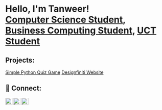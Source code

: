 <h1>Hello, I'm Tanweer! <br/><a href="">Computer Science Student</a>, <a href="">Business Computing Student</a>, <a href="">UCT Student</a></h1>

<h2> Projects:</h2>
<a href="https://github.com/Tanweer-Ahmed-Chiktay/quiz">Simple Python Quiz Game</a>
<n/>
<a href="https://github.com/Tanweer-Ahmed-Chiktay/Website">Designfiniti Website</a>
<br/>
<h2> 🤳 Connect:</h2>

[<img align="left" alt=" | Twitter" width="22px" src="https://cdn.jsdelivr.net/npm/simple-icons@v3/icons/twitter.svg" />][twitter]
[<img align="left" alt=" | LinkedIn" width="22px" src="https://cdn.jsdelivr.net/npm/simple-icons@v3/icons/linkedin.svg" />][linkedin]
[<img align="left" alt=" | Instagram" width="22px" src="https://cdn.jsdelivr.net/npm/simple-icons@v3/icons/instagram.svg" />][instagram]

[twitter]: https://twitter.com/chiktaytanweer?lang=en
[instagram]: https://www.instagram.com/tachiktay/
[linkedin]: https://za.linkedin.com/in/tanweer-chiktay-426aa6239

<!--
**** is a ✨ _special_ ✨ repository because its `README.md` (this file) appears on your GitHub profile.

Here are some ideas to get you started:

- 🔭 I’m currently working on ...
- 🌱 I’m currently learning ...
- 👯 I’m looking to collaborate on ...
- 🤔 I’m looking for help with ...
- 💬 Ask me about ...
- 📫 How to reach me: ...
- 😄 Pronouns: ...
- ⚡ Fun fact: ...
-->
